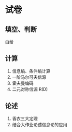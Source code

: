 # 试卷

## 填空、判断

白给

## 计算

1. 信息熵、条件熵计算
2. 一阶马尔可夫信源
3. 霍夫曼编码
4. 二元对称信源 R(D)

## 论述

1. 香农三大定理
2. 结合大作业论述信息论的应用 